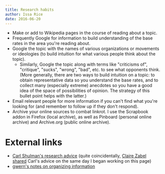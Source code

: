 ```yaml
---
title: Research habits
author: Issa Rice
date: 2016-06-20
---
```


- Make or add to Wikipedia pages in the course of reading about a topic.
- Frequently Google for information to build understanding of the base rates in the area you're reading about.
- Google the topic with the names of various organizations or movements or ideologies (to build intuition for what various people think about the topic).
    - Similarly, Google the topic along with terms like "criticisms of", "critique", "sucks", "wrong", "bad", etc. to see what opponents think.
    (More generally, there are two ways to build intuition on a topic: to obtain representative data so you understand the base rates, and to collect many (especially extreme) anecdotes so you have a good idea of the space of possibilities of opinion.
    The strategy of this bullet point helps with the latter.)
- Email relevant people for more information if you can't find what you're looking for (and remember to follow up if they don't respond).
- Archive your online sources to combat linkrot.
I use the Scrapbook addon in Firefox (local archive), as well as Pinboard (personal online archive) and Archive.org (public online archive).

# External links

- [Carl Shulman's research advice](https://docs.google.com/document/d/1_yuuheVqp1quDfkuRcpoW_HO7jPaI7QnRjF1zl_VovU/edit) (quite coincidentally, [Claire Zabel shared](https://www.facebook.com/claire.zabel/posts/10210316635098601) Carl's advice on the same day I began working on this page)
- [gwern's notes on organizing information](https://www.gwern.net/About#information-organizing)

